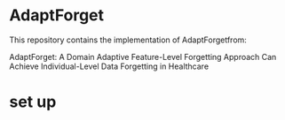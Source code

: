 # AdaptForget

This repository contains the implementation of AdaptForgetfrom:

AdaptForget: A Domain Adaptive Feature-Level Forgetting Approach Can Achieve Individual-Level Data Forgetting in Healthcare

# set up
```python

```